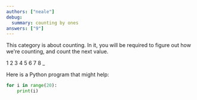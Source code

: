 ```yaml
---
authors: ["neale"]
debug:
  summary: counting by ones
answers: ["9"]
---
```


This category is about counting.
In it, you will be required to figure out how we're counting,
and count the next value.

1 2 3 4 5 6 7 8 _

Here is a Python program that might help:

```python
for i in range(20):
    print(i)
```
